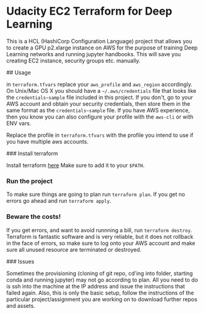 # Udacity EC2 Terraform for Deep Learning

This is a HCL (HashiCorp Configuration Language) project that allows you to create a GPU p2.xlarge
instance on AWS for the purpose of training Deep Learning networks and running jupyter handbooks.
This will save you creating EC2 instance, security groups etc. manually.


## Usage

in `terraform.tfvars` replace your `aws_profile` and `aws_region` accordingly.
On Unix/Mac OS X you should have a `~/.aws/credentials` file that looks like the `credentials~sample` file 
included in this project. If you don't, go to your AWS account and obtain your security credentials, then store 
them in the same format as the `credentials~sample` file.
If you have AWS experience, then you know you can also configure your profile with the `aws-cli` or with ENV vars.

Replace the profile in `terraform.tfvars` with the profile you intend to use if you have multiple aws accounts.

### Install terraform

Install terraform [here](https://www.terraform.io/downloads.html)
Make sure to add it to your `$PATH`.

### Run the project

To make sure things are going to plan run `terraform plan`. If you get no errors go ahead and run `terraform apply`.

### Beware the costs!

If you get errors, and want to avoid runnning a bill, run `terraform destroy`. Terraform is fantastic software and is very reliable,
but it does not rollback in the face of errors, so make sure to log onto your AWS account and make sure all unused resource are
terminated or destroyed.

### Issues

Sometimes the provisioning (cloning of git repo, cd'ing into folder, starting conda and running jupyter) may not go according to plan.
All you need to do is ssh into the machine at the IP address and issue the instructions that failed again.
Also, this is only the basic setup, follow the instructions of the particular project/assignment you are working on to download further repos and assets.
